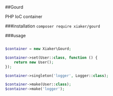 ##Gourd

PHP IoC container

###installation
`composer require xiaker/gourd`

###usage

```php

$container = new Xiaker\Gourd;

$container->set(User::class, function () {
    return new User();
});

$container->singleton('logger', Logger::class);

$container->make(User::class);
$container->make('logger');

```